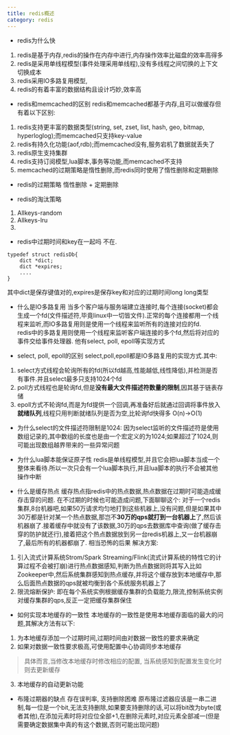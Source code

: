 ```yaml
---
title: redis概述
category: redis
--- 
```

- redis为什么快
1. redis是基于内存,redis的操作在内存中进行,内存操作效率比磁盘的效率高得多
2. redis是采用单线程模型(事件处理采用单线程),没有多线程之间切换的上下文切换成本
3. redis采用IO多路复用模型,
4. redis的有着丰富的数据结构且设计巧妙,效率高

- redis和memcached的区别
redis和memcached都基于内存,且可以做缓存但有着以下区别:
1. redis支持更丰富的数据类型(string, set, zset, list, hash, geo, bitmap, hyperloglog);而memcached只支持key-value
2. redis有持久化功能(aof,rdb);而memcached没有,服务宕机了数据就丢失了
3. redis原生支持集群
4. redis支持订阅模型,lua脚本,事务等功能,而memcached不支持
5. memcached的过期策略是惰性删除,而redis同时使用了惰性删除和定期删除

- redis的过期策略
惰性删除 + 定期删除

- redis的淘汰策略
1. Allkeys-random
2. Allkeys-lru
3. 

- redis中过期时间和key在一起吗
不在.  
```
typedef struct redisDb{
    dict *dict;  
    dict *expires;
    ....
}
```
其中dict是保存键值对的,expires是保存key和对应的过期时间long long类型  

- 什么是IO多路复用
当多个客户端与服务端建立连接时,每个连接(socket)都会生成一个fd(文件描述符,毕竟linux中一切皆文件).正常的每个连接都用一个线程来监听,而IO多路复用则是使用一个线程来监听所有的连接对应的fd.  
redis中的多路复用则使用一个线程来监听客户端连接的多个fd,然后将对应的事件交给事件处理器.
他有select, poll, epoll等实现方式

- select, poll, epoll的区别
select,poll,epoll都是IO多路复用的实现方式.其中:
1. select方式线程会轮询所有的fd(所以fd越高,性能越低,线性降低),并检测是否有事件.并且select最多只支持1024个fd
2. poll方式线程也是轮询fd,但是**没有最大文件描述符数量的限制**,因其基于链表存储
3. epoll方式不轮询fd,而是为fd提供一个回调,再准备好后就通过回调将事件放入**就绪队列**,线程只用判断就绪队列是否为空,比轮询fd快得多 O(n)->O(1)

- 为什么select的文件描述符限制是1024:
因为select监听的文件描述符是使用数组记录的,其中数组的长度也是由一个宏定义的为1024;如果超过了1024,则可能出现数组越界带来的一些异常问题

- 为什么lua脚本能保证原子性
redis是单线程模型,并且它会把lua脚本当成一个整体来看待.所以一次只会有一个lua脚本执行,并且lua脚本的执行不会被其他操作中断

- 什么是缓存热点
缓存热点指redis中的热点数据,热点数据在过期时可能造成缓存击穿的问题. 在不过期的时候也可能造成问题,下面聊聊这个:
对于一个redis集群,8台机器吧,如果50万请求均匀地打到这些机器上,没有问题,但是如果其中30万都是针对某一个热点数据,那岂不**30万的qps就打到一台机器上**了,然后该机器崩了.接着缓存中就没有了该数据,30万的qps去数据库中查询(做了缓存击穿的防护就还行),接着把这个热点数据放到另一台redis机器上,又一台机器崩了,最后所有的机器都崩了. 相当恐怖的后果
解决方案:
1. 引入流式计算系统Strom/Spark Streaming/Flink(流式计算系统的特性它的计算过程不会被打崩)进行热点数据感知,判断为热点数据则将其写入比如Zookeeper中,然后系统集群感知到热点缓存,并将这个缓存放到本地缓存中,那么后面热点数据的qps就被均衡到各个系统服务机器上了
2. 限流熔断保护:
即在每个系统实例根据缓存集群的负载能力,限流,控制系统实例对缓存集群的qps,反正一定把缓存集群保住

- 如何实现本地缓存的一致性
本地缓存的一致性是使用本地缓存面临的最大的问题,其解决方法有以下:
1. 为本地缓存添加一个过期时间,过期时间由对数据一致性的要求来确定
2. 如果对数据一致性要求极高,可使用配置中心协调同步本地缓存
> 具体而言,当修改本地缓存时修改相应的配置, 当系统感知到配置发生变化时则去更新缓存
3. 本地缓存的自动更新功能

- 布隆过期器的缺点
存在误判率, 支持删除困难
原布隆过滤器应该是一串二进制,每一位是一个bit,无法支持删除,如果要支持删除的话,可以将bit改为byte(或者其他),在添加元素时将对应位全部+1,在删除元素时,对应元素全部减一(但是需要确定数据集中真的有这个数据,否则可能出现问题)
